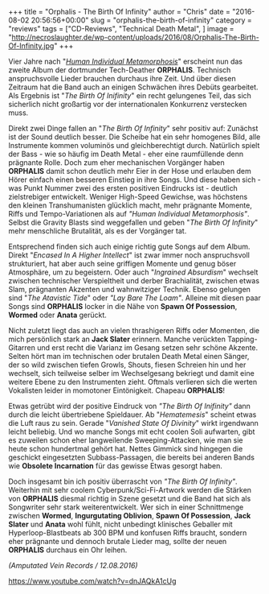 +++
title = "Orphalis - The Birth Of Infinity"
author = "Chris"
date = "2016-08-02 20:56:56+00:00"
slug = "orphalis-the-birth-of-infinity"
category = "reviews"
tags = ["CD-Reviews", "Technical Death Metal", ]
image = "http://necroslaughter.de/wp-content/uploads/2016/08/Orphalis-The-Birth-Of-Infinity.jpg"
+++

Vier Jahre nach "_<a href="http://necroslaughter.de/2013/05/orphalis-human-individual-metamorphosis/">Human Individual Metamorphosis</a>_" erscheint nun das zweite Album der dortmunder Tech-Deather **ORPHALIS**. Technisch anspruchsvolle Lieder brauchen durchaus ihre Zeit. Und über diesen Zeitraum hat die Band auch an einigen Schwächen ihres Debüts gearbeitet. Als Ergebnis ist "_The Birth Of Inifinity_" ein recht gelungenes Teil, das sich sicherlich nicht großartig vor der internationalen Konkurrenz verstecken muss.

Direkt zwei Dinge fallen an "_The Birth Of Infinity_" sehr positiv auf: Zunächst ist der Sound deutlich besser. Die Scheibe hat ein sehr homogenes Bild, alle Instrumente kommen voluminös und gleichberechtigt durch. Natürlich spielt der Bass - wie so häufig im Death Metal - eher eine raumfüllende denn prägnante Rolle. Doch zum eher mechanischen Vorgänger haben **ORPHALIS** damit schon deutlich mehr Eier in der Hose und erlauben dem Hörer einfach einen besseren Einstieg in ihre Songs. Und diese haben sich - was Punkt Nummer zwei des ersten positiven Eindrucks ist - deutlich zielstrebiger entwickelt. Weniger High-Speed Gewichse, was höchstens den kleinen Transhumanisten glücklich macht, mehr prägnante Momente, Riffs und Tempo-Variationen als auf _"Human Individual Metamorphosis"_. Selbst die Gravity Blasts sind weggefallen und geben "_The Birth Of Infinity_" mehr menschliche Brutalität, als es der Vorgänger tat.

Entsprechend finden sich auch einige richtig gute Songs auf dem Album. Direkt "_Encased In A Higher Intellect_" ist zwar immer noch anspruchsvoll strukturiert, hat aber auch seine griffigen Momente und genug böser Atmosphäre, um zu begeistern. Oder auch "_Ingrained Absurdism_" wechselt zwischen technischer Verspieltheit und derber Brachialität, zwischen etwas Slam, prägnanten Akzenten und wahnwitziger Technik. Ebenso gelungen sind "_The Atavistic Tide_" oder _"Lay Bare The Loam"_. Alleine mit diesen paar Songs sind **ORPHALIS** locker in die Nähe von **Spawn Of Possession**, **Wormed** oder **Anata** gerückt.

Nicht zuletzt liegt das auch an vielen thrashigeren Riffs oder Momenten, die mich persönlich stark an **Jack Slater** erinnern. Manche verückten Tapping-Gitarren und erst recht die Varianz im Gesang setzen sehr schöne Akzente. Selten hört man im technischen oder brutalen Death Metal einen Sänger, der so wild zwischen tiefen Growls, Shouts, fiesen Schreien hin und her wechselt, sich teilweise selber im Wechselgesang bekriegt und damit eine weitere Ebene zu den Instrumenten zieht. Oftmals verlieren sich die werten Vokalisten leider in momotoner Eintönigkeit. Chapeau **ORPHALIS**!

Etwas getrübt wird der positive Eindruck von _"The Birth Of Inifinity"_ dann durch die leicht übertriebene Spieldauer. Ab "_Hematemesis_" scheint etwas die Luft raus zu sein. Gerade "_Vanished State Of Divinity_" wirkt irgendwann leicht beliebig. Und wo manche Songs mit echt coolen Soli aufwarten, gibt es zuweilen schon eher langweilende Sweeping-Attacken, wie man sie heute schon hundertmal gehört hat. Nettes Gimmick sind hingegen die geschickt eingesetzten Subbass-Passagen, die bereits bei anderen Bands wie **Obsolete Incarnation** für das gewisse Etwas gesorgt haben.

Doch insgesamt bin ich positiv überrascht von _"The Birth Of Infinity"_. Weiterhin mit sehr coolem Cyberpunk/Sci-Fi-Artwork werden die Stärken von **ORPHALIS** diesmal richtig in Szene gesetzt und die Band hat sich als Songwriter sehr stark weiterentwickelt. Wer sich in einer Schnittmenge zwischen **Wormed**, **Ingurgutating Oblivion**, **Spawn Of Possession**, **Jack Slater** und **Anata** wohl fühlt, nicht unbedingt klinisches Geballer mit Hyperloop-Blastbeats ab 300 BPM und konfusen Riffs braucht, sondern eher prägnante und dennoch brutale Lieder mag, sollte der neuen **ORPHALIS** durchaus ein Ohr leihen.

_(Amputated Vein Records / 12.08.2016)_

https://www.youtube.com/watch?v=dnJAQkA1cUg

